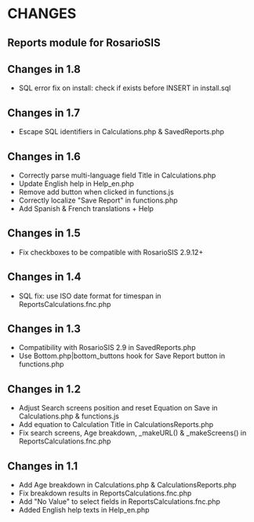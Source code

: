 # CHANGES
## Reports module for RosarioSIS

Changes in 1.8
--------------
- SQL error fix on install: check if exists before INSERT in install.sql

Changes in 1.7
--------------
- Escape SQL identifiers in Calculations.php & SavedReports.php

Changes in 1.6
--------------
- Correctly parse multi-language field Title in Calculations.php
- Update English help in Help_en.php
- Remove add button when clicked in functions.js
- Correctly localize "Save Report" in functions.php
- Add Spanish & French translations + Help

Changes in 1.5
--------------
- Fix checkboxes to be compatible with RosarioSIS 2.9.12+

Changes in 1.4
--------------
- SQL fix: use ISO date format for timespan in ReportsCalculations.fnc.php

Changes in 1.3
--------------
- Compatibility with RosarioSIS 2.9 in SavedReports.php
- Use Bottom.php|bottom_buttons hook for Save Report button in functions.php

Changes in 1.2
--------------
- Adjust Search screens position and reset Equation on Save in Calculations.php & functions.js
- Add equation to Calculation Title in CalculationsReports.php
- Fix search screens, Age breakdown, _makeURL() & _makeScreens() in ReportsCalculations.fnc.php

Changes in 1.1
--------------
- Add Age breakdown in Calculations.php & CalculationsReports.php
- Fix breakdown results in ReportsCalculations.fnc.php
- Add "No Value" to select fields in ReportsCalculations.fnc.php
- Added English help texts in Help_en.php
